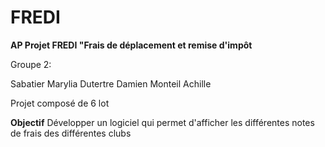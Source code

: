 # FREDI

**AP Projet FREDI "Frais de déplacement et remise d'impôt**

Groupe 2:

Sabatier Marylia
Dutertre Damien
Monteil Achille

Projet composé de 6 lot

**Objectif**
Développer un logiciel qui permet d'afficher les différentes notes de frais des différentes clubs
